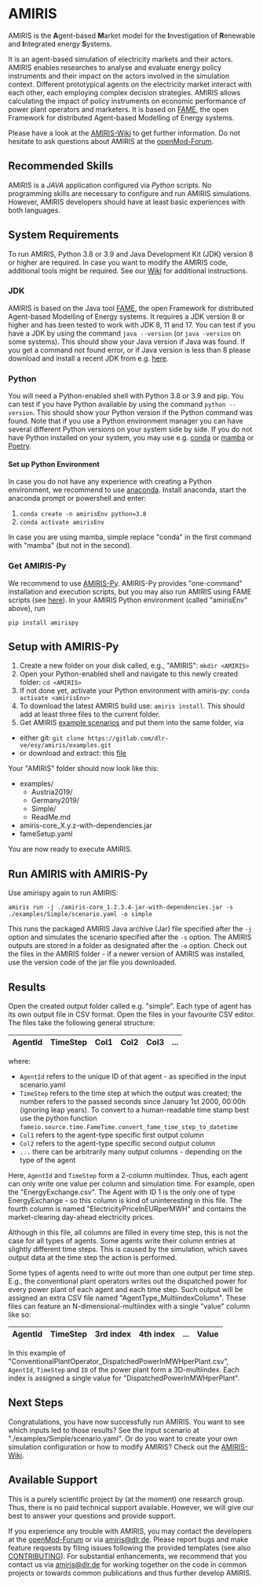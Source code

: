 <!-- SPDX-FileCopyrightText: 2022 German Aerospace Center <amiris@dlr.de>

SPDX-License-Identifier: Apache-2.0 -->
# AMIRIS
AMIRIS is the **A**gent-based **M**arket model for the **I**nvestigation of **R**enewable and **I**ntegrated energy **S**ystems.

It is an agent-based simulation of electricity markets and their actors.
AMIRIS enables researches to analyse and evaluate energy policy instruments and their impact on the actors involved in the simulation context.
Different prototypical agents on the electricity market interact with each other, each employing complex decision strategies. 
AMIRIS allows calculating the impact of policy instruments on economic performance of power plant operators and marketers.
It is based on [FAME](https://gitlab.com/fame-framework), the open Framework for distributed Agent-based Modelling of Energy systems.

Please have a look at the [AMIRIS-Wiki](https://gitlab.com/dlr-ve/esy/amiris/amiris/-/wikis/home) to get further information.
Do not hesitate to ask questions about AMIRIS at the [openMod-Forum](https://forum.openmod.org/tag/amiris).

## Recommended Skills
AMIRIS is a *JAVA* application configured via *Python* scripts.
No programming skills are necessary to configure and run AMIRIS simulations.
However, AMIRIS developers should have at least basic experiences with both languages.

## System Requirements
To run AMIRIS, Python 3.8 or 3.9 and Java Development Kit (JDK) version 8 or higher are required.
In case you want to modify the AMIRIS code, additional tools might be required.
See our [Wiki](https://gitlab.com/dlr-ve/esy/amiris/amiris/-/wikis/GetStarted/Getting-started) for additional instructions.

### JDK
AMIRIS is based on the Java tool [FAME](https://gitlab.com/fame-framework), the open Framework for distributed Agent-based Modelling of Energy systems.
It requires a JDK version 8 or higher and has been tested to work with JDK 8, 11 and 17.
You can test if you have a JDK by using the command `java --version` (or `java -version` on some systems).
This should show your Java version if Java was found.
If you get a command not found error, or if Java version is less than 8 please download and install a recent JDK from e.g. [here](https://adoptium.net/).

### Python
You will need a Python-enabled shell with Python 3.8 or 3.9 and pip.
You can test if you have Python available by using the command `python --version`.
This should show your Python version if the Python command was found.
Note that if you use a Python environment manager you can have several different Python versions on your system side by side.
If you do not have Python installed on your system, you may use e.g. [conda](https://docs.conda.io/en/latest/miniconda.html) or [mamba](https://github.com/conda-forge/miniforge#mambaforge) or [Poetry](https://python-poetry.org/).

#### Set up Python Environment
In case you do not have any experience with creating a Python environment, we recommend to use [anaconda](https://www.anaconda.com/).
Install anaconda, start the anaconda prompt or powershell and enter:

1. `conda create -n amirisEnv python=3.8`
2. `conda activate amirisEnv`

In case you are using mamba, simple replace "conda" in the first command with "mamba" (but not in the second).

### Get AMIRIS-Py
We recommend to use [AMIRIS-Py](https://gitlab.com/dlr-ve/esy/amiris/amiris-py/-/blob/main/README.md).
AMIRIS-Py provides "one-command" installation and execution scripts, but you may also run AMIRIS using FAME scripts (see [here](https://gitlab.com/dlr-ve/esy/amiris/amiris/-/wikis/GetStarted/Getting-started)).
In your AMIRIS Python environment (called "amirisEnv" above), run

```
pip install amirispy
```

## Setup with AMIRIS-Py
1. Create a new folder on your disk called, e.g., "AMIRIS": `mkdir <AMIRIS>`
2. Open your Python-enabled shell and navigate to this newly created folder: `cd <AMIRIS>` 
3. If not done yet, activate your Python environment with amiris-py: `conda activate <amirisEnv>`
4. To download the latest AMIRIS build use: `amiris install`. This should add at least three files to the current folder.
5. Get AMIRIS [example scenarios](https://gitlab.com/dlr-ve/esy/amiris/examples) and put them into the same folder, via
  * either git: `git clone https://gitlab.com/dlr-ve/esy/amiris/examples.git`
  * or download and extract: this [file](https://gitlab.com/dlr-ve/esy/amiris/examples/-/archive/main/examples-main.zip)

Your "AMIRIS" folder should now look like this:
* examples/
  * Austria2019/
  * Germany2019/
  * Simple/
  * ReadMe.md
* amiris-core_X.y.z-with-dependencies.jar
* fameSetup.yaml

You are now ready to execute AMIRIS.

## Run AMIRIS with AMIRIS-Py
Use amirispy again to run AMIRIS:

```
amiris run -j ./amiris-core_1.2.3.4-jar-with-dependencies.jar -s ./examples/Simple/scenario.yaml -o simple
```

This runs the packaged AMIRIS Java archive (Jar) file specified after the `-j` option and simulates the scenario specified after the `-s` option.
The AMIRIS outputs are stored in a folder as designated after the `-o` option. 
Check out the files in the AMIRIS folder - if a newer version of AMIRIS was installed, use the version code of the jar file you downloaded.

## Results 
Open the created output folder called e.g. "simple".
Each type of agent has its own output file in CSV format.
Open the files in your favourite CSV editor.
The files take the following general structure:

| AgentId | TimeStep | Col1 | Col2 | Col3 | ... |
|---------|----------|------|------|------|-----|

where:
* `AgentId` refers to the unique ID of that agent - as specified in the input scenario.yaml 
* `TimeStep` refers to the time step at which the output was created; the number refers to the passed seconds since January 1st 2000, 00:00h (ignoring leap years). To convert to a human-readable time stamp best use the python function `fameio.source.time.FameTime.convert_fame_time_step_to_datetime`
* `Col1` refers to the agent-type specific first output column
* `Col2` refers to the agent-type specific second output column
* `...` there can be arbitrarily many output columns - depending on the type of the agent 

Here, `AgentId` and `TimeStep` form a 2-column multiindex.
Thus, each agent can only write one value per column and simulation time.
For example, open the "EnergyExchange.csv". 
The Agent with ID 1 is the only one of type EnergyExchange - so this column is kind of uninteresting in this file.
The fourth column is named "ElectricityPriceInEURperMWH" and contains the market-clearing day-ahead electricity prices.

Although in this file, all columns are filled in every time step, this is not the case for all types of agents.
Some agents write their column entries at slightly different time steps.
This is caused by the simulation, which saves output data at the time step the action is performed.

Some types of agents need to write out more than one output per time step.
E.g., the conventional plant operators writes out the dispatched power for every power plant of each agent and each time step.
Such output will be assigned an extra CSV file named "AgentType_MultiindexColumn".
These files can feature an N-dimensional-multiindex with a single "value" column like so:

| AgentId | TimeStep | 3rd index | 4th index | ... | Value |
|---------|----------|-----------|-----------|-----|-------|

In this example of "ConventionalPlantOperator_DispatchedPowerInMWHperPlant.csv", `AgentId`, `TimeStep` and `ID` of the power plant form a 3D-multiindex.
Each index is assigned a single value for "DispatchedPowerInMWHperPlant".

## Next Steps
Congratulations, you have now successfully run AMIRIS. 
You want to see which inputs led to those results? See the input scenario at "./examples/Simple/scenario.yaml".
Or do you want to create your own simulation configuration or how to modify AMIRIS?
Check out the [AMIRIS-Wiki](https://gitlab.com/dlr-ve/esy/amiris/amiris/-/wikis/GetStarted/Getting-started).

## Available Support
This is a purely scientific project by (at the moment) one research group. 
Thus, there is no paid technical support available.
However, we will give our best to answer your questions and provide support.

If you experience any trouble with AMIRIS, you may contact the developers at the [openMod-Forum](https://forum.openmod.org/tag/amiris) or via [amiris@dlr.de](mailto:amiris@dlr.de).
Please report bugs and make feature requests by filing issues following the provided templates (see also [CONTRIBUTING](CONTRIBUTING)).
For substantial enhancements, we recommend that you contact us via [amiris@dlr.de](mailto:amiris@dlr.de) for working together on the code in common projects or towards common publications and thus further develop AMIRIS.
